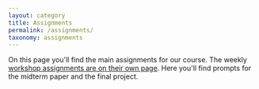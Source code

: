 ```yaml
---
layout: category
title: Assignments
permalink: /assignments/
taxonomy: assignments
---
```


On this page you'll find the main assignments for our course. The weekly [workshop assignments are on their own page](/info_overload/workshops). Here you'll find prompts for the midterm paper and the final project.
